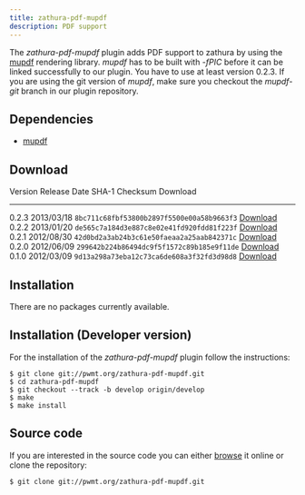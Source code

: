 ```yaml
---
title: zathura-pdf-mupdf
description: PDF support
---
```


The *zathura-pdf-mupdf* plugin adds PDF support to zathura by using the
[mupdf](http://mupdf.com/) rendering library. *mupdf* has to be built with
*-fPIC* before it can be linked successfully to our plugin. You have to use at
least version 0.2.3. If you are using the git version of *mupdf*, make sure
you checkout the *mupdf-git* branch in our plugin repository.

## Dependencies
* [mupdf](http://mupdf.com/)

## Download

Version  Release Date  SHA-1 Checksum                             Download
-------- ------------  ------------------------------------------ ------------------------------------------------------
0.2.3    2013/03/18    `8bc711c68fbf53800b2897f5500e00a58b9663f3` [Download](../download/zathura-pdf-mupdf-0.2.3.tar.gz)
0.2.2    2013/01/20    `de565c7a184d3e887c8e02e41fd920fdd81f223f` [Download](../download/zathura-pdf-mupdf-0.2.2.tar.gz)
0.2.1    2012/08/30    `42d0bd2a3ab24b3c61e50faeaa2a25aab842371c` [Download](../download/zathura-pdf-mupdf-0.2.1.tar.gz)
0.2.0    2012/06/09    `299642b224b86494dc9f5f1572c89b185e9f11de` [Download](../download/zathura-pdf-mupdf-0.2.0.tar.gz)
0.1.0    2012/03/09    `9d13a298a73eba12c73ca6de608a3f32fd3d98d8` [Download](../download/zathura-pdf-mupdf-0.1.0.tar.gz)

## Installation
There are no packages currently available.

## Installation (Developer version)
For the installation of the *zathura-pdf-mupdf* plugin follow the
instructions:

    $ git clone git://pwmt.org/zathura-pdf-mupdf.git
    $ cd zathura-pdf-mupdf
    $ git checkout --track -b develop origin/develop
    $ make
    $ make install

## Source code
If you are interested in the source code you can either
[browse](http://git.pwmt.org/?p=zathura-pdf-mupdf.git) it online or clone the
repository:

    $ git clone git://pwmt.org/zathura-pdf-mupdf.git
